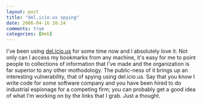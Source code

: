 ```yaml
---
layout: post
title: "del.icio.us spying"
date: 2006-04-16 20:24
comments: true
categories: [Web]
---
```

I've been using [del.icio.us](http://del.icio.us) for some time now and I absolutely love it.  Not only can I access my bookmarks from any machine, it's easy for me to point people to collections of information that I've made and the organization is far superior to any other mothodology.  The public-ness of it brings up an interesting vulnerability, that of spying using del.icio.us.  Say that you know I write code for some software company and you have been hired to do industrial espionage for a competing firm; you can probably get a good idea of what I'm working on by the links that I grab.  Just a thought.
